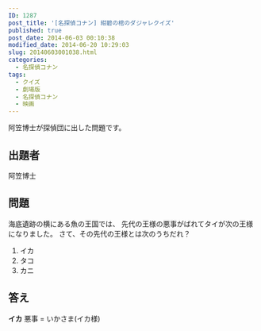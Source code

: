 ```yaml
---
ID: 1287
post_title: '[名探偵コナン] 紺碧の棺のダジャレクイズ'
published: true
post_date: 2014-06-03 00:10:38
modified_date: 2014-06-20 10:29:03
slug: 20140603001038.html
categories:
  - 名探偵コナン
tags:
  - クイズ
  - 劇場版
  - 名探偵コナン
  - 映画
---
```

阿笠博士が探偵団に出した問題です。
<!--more-->
<h2>出題者</h2>
阿笠博士

<h2>問題</h2>
海底遺跡の横にある魚の王国では、
先代の王様の悪事がばれてタイが次の王様になりました。
さて、その先代の王様とは次のうちだれ？
<ol>
  <li>イカ</li>
  <li>タコ</li>
  <li>カニ</li>
</ol>

<h2>答え</h2>
<strong>イカ</strong>
悪事 = いかさま(イカ様)